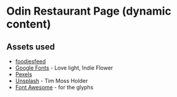 # Odin Restaurant Page (dynamic content)

## Assets used

- [foodiesfeed](https://www.foodiesfeed.com/)
- [Google Fonts](https://fonts.google.com/) - Love light, Indie Flower
- [Pexels](https://www.Pexels.com)
- [Unsplash](https://www.unsplash.com) - Tim Moss Holder
- [Font Awesome](https://fontawesome.com) - for the glyphs    

